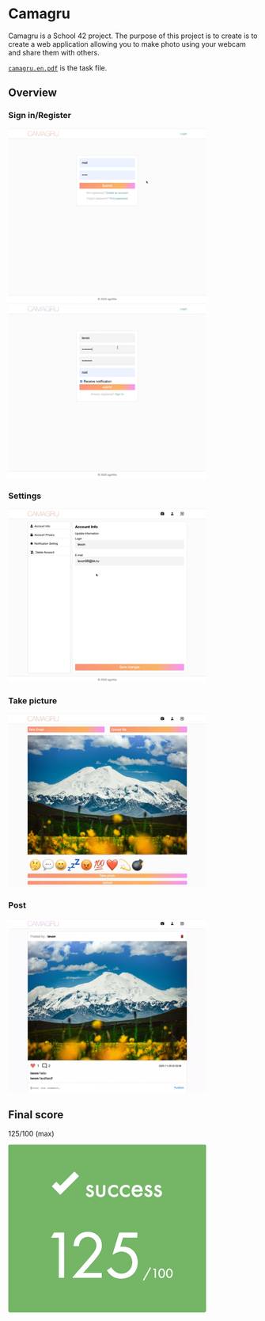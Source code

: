 # Camagru

Camagru is a School 42 project. 
The purpose of this project is to create is to create a web application allowing you to make photo using your webcam and share them with others.

[`camagru.en.pdf`](/camagru.en.pdf) is the task file.

## Overview

### Sign in/Register

<div float="left">
    <img src="screenshots/login.jpg" alt="drawing" width="400"/>
    <img src="screenshots/registration.jpg" alt="drawing" width="400"/>
</div>

### Settings

<img src="screenshots/settings.jpg" alt="drawing" width="400"/>

### Take picture

<img src="screenshots/take_picture.jpg" alt="drawing" width="400"/>

### Post

<img src="screenshots/post.jpg" alt="drawing" width="400"/>

## Final score

125/100 (max)

![](screenshots/score.png)
